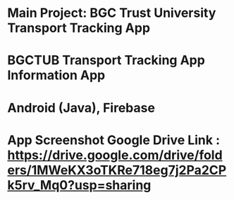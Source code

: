 # Main Project: BGC Trust University Transport Tracking App 
# BGCTUB Transport Tracking App Information App
# Android (Java), Firebase
# App Screenshot Google Drive Link : https://drive.google.com/drive/folders/1MWeKX3oTKRe718eg7j2Pa2CPk5rv_Mq0?usp=sharing
